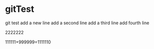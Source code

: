 # gitTest
git test
add a new line
add a second line
add a third line
add fourth line

2222222

111111+999999=1111110

